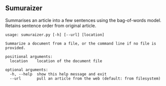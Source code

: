 ## Sumuraizer

Summarises an article into a few sentences using the bag-of-words model. Retains sentence order from original article.

```
usage: sumuraizer.py [-h] [--url] [location]

Summarize a document from a file, or the command line if no file is provided.

positional arguments:
  location    location of the document file

optional arguments:
  -h, --help  show this help message and exit
  --url       pull an article from the web (default: from filesystem)
```